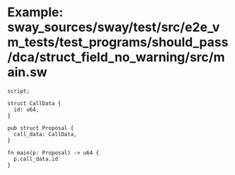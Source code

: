 # Example: sway_sources/sway/test/src/e2e_vm_tests/test_programs/should_pass/dca/struct_field_no_warning/src/main.sw

```sway
script;

struct CallData {
  id: u64,
}

pub struct Proposal {
  call_data: CallData,
}

fn main(p: Proposal) -> u64 {
  p.call_data.id
}

```
